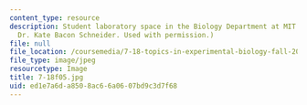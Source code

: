 ```yaml
---
content_type: resource
description: Student laboratory space in the Biology Department at MIT. (Photo by
  Dr. Kate Bacon Schneider. Used with permission.)
file: null
file_location: /coursemedia/7-18-topics-in-experimental-biology-fall-2005/ed1e7a6da8508ac66a0607bd9c3d7f68_7-18f05.jpg
file_type: image/jpeg
resourcetype: Image
title: 7-18f05.jpg
uid: ed1e7a6d-a850-8ac6-6a06-07bd9c3d7f68
---
```

